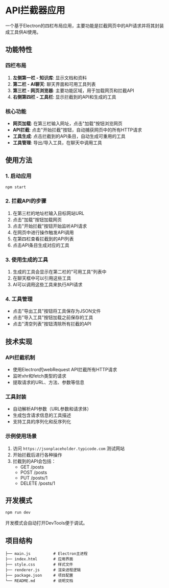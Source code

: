 # API拦截器应用

一个基于Electron的四栏布局应用，主要功能是拦截网页中的API请求并将其封装成工具供AI使用。

## 功能特性

### 四栏布局
1. **左侧第一栏 - 知识库**: 显示文档和资料
2. **第二栏 - AI聊天**: 聊天界面和可用工具列表
3. **第三栏 - 网页浏览器**: 主要功能区域，用于加载网页和拦截API
4. **右侧第四栏 - 工具栏**: 显示拦截到的API和生成的工具

### 核心功能
- **网页加载**: 在第三栏输入网址，点击"加载"按钮浏览网页
- **API拦截**: 点击"开始拦截"按钮，自动捕获网页中的所有HTTP请求
- **工具生成**: 点击拦截到的API条目，自动生成可重用的工具
- **工具管理**: 导出/导入工具，在聊天中调用工具

## 使用方法

### 1. 启动应用
```bash
npm start
```

### 2. 拦截API的步骤
1. 在第三栏的地址栏输入目标网站URL
2. 点击"加载"按钮加载网页  
3. 点击"开始拦截"按钮开始监听API请求
4. 在网页中进行操作触发API调用
5. 在第四栏查看拦截到的API列表
6. 点击API条目生成对应的工具

### 3. 使用生成的工具
1. 生成的工具会显示在第二栏的"可用工具"列表中
2. 在聊天框中可以引用这些工具
3. AI可以调用这些工具来执行API请求

### 4. 工具管理
- 点击"导出工具"按钮将工具保存为JSON文件
- 点击"导入工具"按钮加载之前保存的工具
- 点击"清空列表"按钮清除所有拦截的API

## 技术实现

### API拦截机制
- 使用Electron的webRequest API拦截所有HTTP请求
- 监听xhr和fetch类型的请求
- 提取请求的URL、方法、参数等信息

### 工具封装
- 自动解析API参数（URL参数和请求体）
- 生成包含请求信息的工具描述
- 支持工具的序列化和反序列化

### 示例使用场景
1. 访问 `https://jsonplaceholder.typicode.com` 测试网站
2. 开始拦截后进行各种操作
3. 拦截到的API会包括：
   - GET /posts
   - POST /posts  
   - PUT /posts/1
   - DELETE /posts/1

## 开发模式
```bash
npm run dev
```
开发模式会自动打开DevTools便于调试。

## 项目结构
```
├── main.js          # Electron主进程
├── index.html       # 应用界面
├── style.css        # 样式文件  
├── renderer.js      # 渲染进程逻辑
├── package.json     # 项目配置
└── README.md        # 说明文档
```